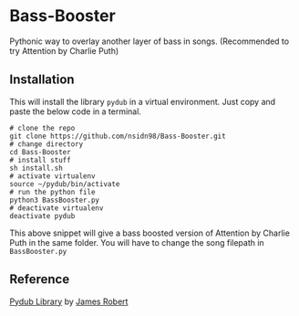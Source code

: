 # Bass-Booster
Pythonic way to overlay another layer of bass in songs. (Recommended to try Attention by Charlie Puth)

## Installation
This will install the library `pydub` in a virtual environment.
Just copy and paste the below code in a terminal.
```
# clone the repo
git clone https://github.com/nsidn98/Bass-Booster.git
# change directory
cd Bass-Booster
# install stuff
sh install.sh
# activate virtualenv
source ~/pydub/bin/activate
# run the python file
python3 BassBooster.py
# deactivate virtualenv
deactivate pydub  
```

This above snippet will give a bass boosted version of Attention by Charlie Puth in the same folder. You will have to change the song filepath in `BassBooster.py`


## Reference

[Pydub Library](https://github.com/jiaaro/pydub) by [James Robert](https://github.com/jiaaro)
